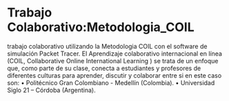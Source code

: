 # Trabajo Colaborativo:Metodologia_COIL
trabajo colaborativo utilizando la Metodologia COIL con el software de simulación Packet Tracer. 
El Aprendizaje colaborativo internacional en línea (COIL, Collaborative Online International Learning ) se trata de un enfoque que, como parte de su clase, conecta a estudiantes y profesores de diferentes culturas para aprender, discutir y colaborar entre si en este caso son:
    • Politécnico Gran Colombiano - Medellín (Colombia).
    • Universidad Siglo 21 – Córdoba (Argentina). 
